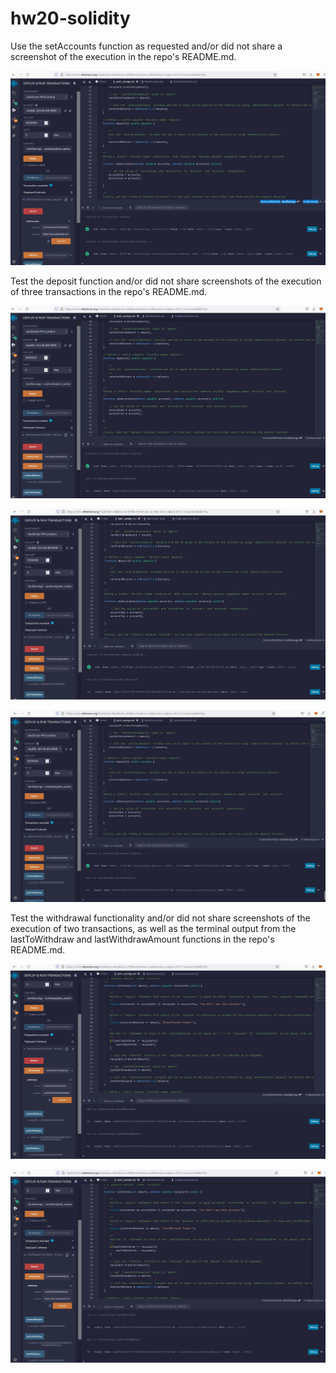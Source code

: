 # hw20-solidity

Use the setAccounts function as requested and/or did not share a screenshot of the execution in the repo's README.md.

![setAccounts](./ExecutionResult/SetAccount.jpg)

Test the deposit function and/or did not share screenshots of the execution of three transactions in the repo's README.md.

![Deposit1](./ExecutionResult/Transaction1.jpg)

![Deposit2](./ExecutionResult/Transaction2.jpg)

![Deposit3](./ExecutionResult/Transaction3.jpg)

Test the withdrawal functionality and/or did not share screenshots of the execution of two transactions, as well as the terminal output from the lastToWithdraw and lastWithdrawAmount functions in the repo's README.md.

![Withdraw1](./ExecutionResult/WithDraw1.jpg)

![Withdraw2](./ExecutionResult/WithDraw2.jpg)
